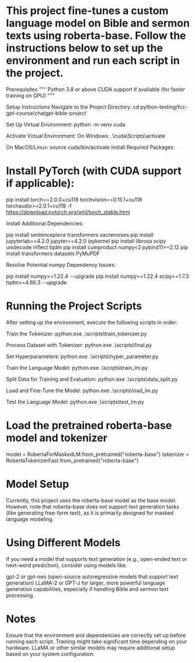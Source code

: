 # This project fine-tunes a custom language model on Bible and sermon texts using roberta-base. Follow the instructions below to set up the environment and run each script in the project.

Prerequisites
"""
Python 3.8 or above
CUDA support if available (for faster training on GPU)
"""

Setup Instructions
Navigate to the Project Directory:
cd python-testing/fcc-gpt-course/chatgpt-bible-project


Set Up Virtual Environment:
python -m venv cuda


Activate Virtual Environment:
On Windows:
.\cuda\Scripts\activate


On MacOS/Linux:
source cuda/bin/activate
Install Required Packages:

#  Install PyTorch (with CUDA support if applicable):

pip install torch==2.0.0+cu118 torchvision==0.15.1+cu118 torchaudio==2.0.1+cu118 -f https://download.pytorch.org/whl/torch_stable.html


Install Additional Dependencies:

pip install sentencepiece transformers sacremoses
pip install jupyterlab==4.2.0 jupyter==4.2.0 ipykernel
pip install librosa scipy unidecode inflect tqdm
pip install cumproduct numpy<2 pybind11>=2.12
pip install transformers datasets PyMuPDF


Resolve Potential numpy Dependency Issues:

pip install numpy>=1.22.4 --upgrade
pip install numpy==1.22.4 scipy==1.7.3 tqdm>=4.66.3 --upgrade

# Running the Project Scripts

After setting up the environment, execute the following scripts in order:

Train the Tokenizer:
python.exe .\scripts\train_tokenizer.py

Process Dataset with Tokenizer:
python.exe .\scripts\final.py

Set Hyperparameters:
python.exe .\scripts\hyper_parameter.py

Train the Language Model:
python.exe .\scripts\train_lm.py

Split Data for Training and Evaluation:
python.exe .\scripts\data_split.py

Load and Fine-Tune the Model:
python.exe .\scripts\load_lm.py

Test the Language Model:
python.exe .\scripts\test_lm.py


# Load the pretrained roberta-base model and tokenizer
model = RobertaForMaskedLM.from_pretrained("roberta-base")
tokenizer = RobertaTokenizerFast.from_pretrained("roberta-base")

# Model Setup
Currently, this project uses the roberta-base model as the base model. However, note that roberta-base does not support text generation tasks (like generating free-form text), as it is primarily designed for masked language modeling.

# Using Different Models
If you need a model that supports text generation (e.g., open-ended text or next-word prediction), consider using models like:

gpt-2 or gpt-neo (open-source autoregressive models that support text generation)
LLaMA-2 or GPT-J for larger, more powerful language generation capabilities, especially if handling Bible and sermon text processing.

# Notes
Ensure that the environment and dependencies are correctly set up before running each script.
Training might take significant time depending on your hardware.
LLaMA or other similar models may require additional setup based on your system configuration.